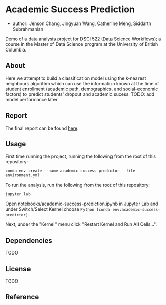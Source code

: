 # Academic Success Prediction
- author: Jenson Chang, Jingyuan Wang, Catherine Meng, Siddarth Subrahmanian

Demo of a data analysis project for DSCI 522 (Data Science Workflows); a course in the Master of Data Science program at the University of British Columbia.

## About
Here we attempt to build a classification model using the k-nearest neighbours algorithm which can use the information known at the time of student enrollment (academic path, demographics, and social-economic factors) to predict students' dropout and academic sucess.
TODO: add model performance later

## Report
The final report can be found [here](./notebook/academic-success-prediction.ipynb).

## Usage
First time running the project, running the following from the root of this repository:
```
conda env create --name academic-success-predictor --file environment.yml
```
To run the analysis, run the following from the root of this repository:
```
jupyter lab 
```
Open notebooks/academic-success-prediction.ipynb in Jupyter Lab and under Switch/Select Kernel choose `Python [conda env:academic-success-predictor]`.

Next, under the "Kernel" menu click "Restart Kernel and Run All Cells...".

## Dependencies
TODO

## License
TODO

## Reference
